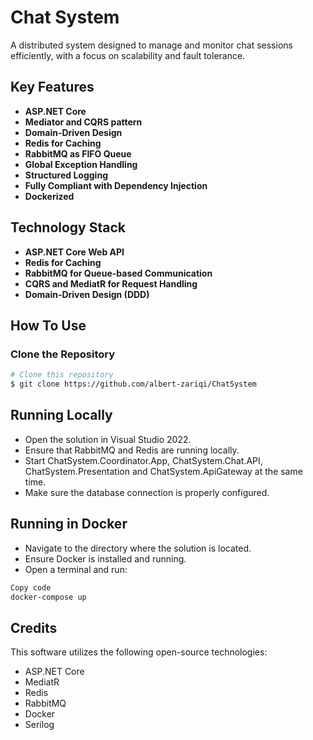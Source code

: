 # Chat System
A distributed system designed to manage and monitor chat sessions efficiently, with a focus on scalability and fault tolerance.

## Key Features
- **ASP.NET Core**
- **Mediator and CQRS pattern**
- **Domain-Driven Design**
- **Redis for Caching**
- **RabbitMQ as FIFO Queue**
- **Global Exception Handling**
- **Structured Logging**
- **Fully Compliant with Dependency Injection**
- **Dockerized**


## Technology Stack
- **ASP.NET Core Web API**
- **Redis for Caching**
- **RabbitMQ for Queue-based Communication**
- **CQRS and MediatR for Request Handling**
- **Domain-Driven Design (DDD)**

## How To Use

### Clone the Repository
```bash
# Clone this repository
$ git clone https://github.com/albert-zariqi/ChatSystem
```

## Running Locally

- Open the solution in Visual Studio 2022.
- Ensure that RabbitMQ and Redis are running locally.
- Start ChatSystem.Coordinator.App, ChatSystem.Chat.API, ChatSystem.Presentation and ChatSystem.ApiGateway at the same time.
- Make sure the database connection is properly configured.

## Running in Docker

- Navigate to the directory where the solution is located.
- Ensure Docker is installed and running.
- Open a terminal and run:

```bash
Copy code
docker-compose up
```

## Credits
This software utilizes the following open-source technologies:

- ASP.NET Core
- MediatR
- Redis
- RabbitMQ
- Docker
- Serilog
